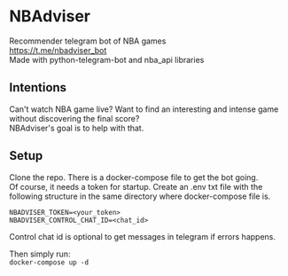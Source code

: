 # NBAdviser
Recommender telegram bot of NBA games   
https://t.me/nbadviser_bot  
Made with python-telegram-bot and nba_api libraries

## Intentions
Can't watch NBA game live? Want to find an interesting and intense game without discovering the final score?  
NBAdviser's goal is to help with that.

## Setup
Clone the repo. There is a docker-compose file to get the bot going.  
Of course, it needs a token for startup. Create an .env txt file with the following structure in the same directory where docker-compose file is.
```
NBADVISER_TOKEN=<your_token>
NBADVISER_CONTROL_CHAT_ID=<chat_id>
```
Control chat id is optional to get messages in telegram if errors happens.

Then simply run:  
`docker-compose up -d`

